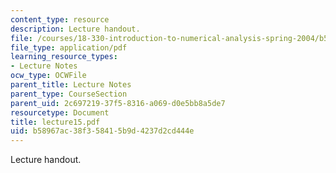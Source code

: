 ```yaml
---
content_type: resource
description: Lecture handout.
file: /courses/18-330-introduction-to-numerical-analysis-spring-2004/b58967ac38f358415b9d4237d2cd444e_lecture15.pdf
file_type: application/pdf
learning_resource_types:
- Lecture Notes
ocw_type: OCWFile
parent_title: Lecture Notes
parent_type: CourseSection
parent_uid: 2c697219-37f5-8316-a069-d0e5bb8a5de7
resourcetype: Document
title: lecture15.pdf
uid: b58967ac-38f3-5841-5b9d-4237d2cd444e
---
```

Lecture handout.


